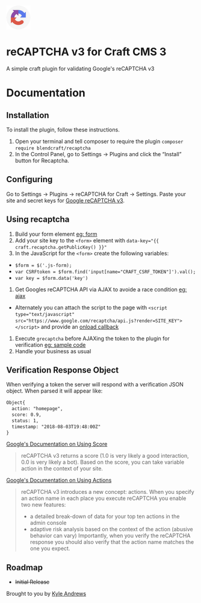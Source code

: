 ![Screenshot](resources/img/plugin-logo.png)

# reCAPTCHA v3 for Craft CMS 3

A simple craft plugin for validating Google's reCAPTCHA v3

# Documentation

## Installation

To install the plugin, follow these instructions.

1. Open your terminal and tell composer to require the plugin `composer require blendcraft/recaptcha`
1. In the Control Panel, go to Settings -> Plugins and click the “Install” button for Recaptcha.

## Configuring

Go to Settings -> Plugins -> reCAPTCHA for Craft -> Settings. Paste your site and secret keys for [Google reCAPTCHA v3](https://www.google.com/recaptcha/admin).

## Using recaptcha

1. Build your form element [eg: form](docs/form-sample.md)
1. Add your site key to the `<form>` element with `data-key="{{ craft.recaptcha.getPublicKey() }}"`
1. In the JavaScript for the `<form>` create the following variables:
  - `$form = $('.js-form);`
  - `var CSRFtoken = $form.find('input[name="CRAFT_CSRF_TOKEN"]').val();`
  - `var key = $form.data('key')`
1. Get Googles reCAPTCHA API via AJAX to avoide a race condition [eg: ajax](docs/load-api.md)
  - Alternately you can attach the script to the page with `<script type="text/javascript" src="https://www.google.com/recaptcha/api.js?render=SITE_KEY"></script>`  and provide an [onload callback](https://developers.google.com/recaptcha/docs/display#explicit_render)
1. Execute `grecaptcha` before AJAXing the token to the plugin for verification [eg: sample code](docs/verification.md)
1. Handle your business as usual

## Verification Response Object

When verifying a token the server will respond with a verification JSON object. When parsed it will appear like:

```
Object{
  action: "homepage",
  score: 0.9,
  status: 1,
  timestamp: "2018-08-03T19:48:00Z"
}
```

[Google's Documentation on Using Score](https://developers.google.com/recaptcha/docs/v3#score)
> reCAPTCHA v3 returns a score (1.0 is very likely a good interaction, 0.0 is very likely a bot). Based on the score, you can take variable action in the context of your site.

[Google's Documentation on Using Actions](https://developers.google.com/recaptcha/docs/v3#score)
> reCAPTCHA v3 introduces a new concept: actions. When you specify an action name in each place you execute reCAPTCHA you enable two new features:
>   - a detailed break-down of data for your top ten actions in the admin console
>   - adaptive risk analysis based on the context of the action (abusive behavior can vary)
> Importantly, when you verify the reCAPTCHA response you should also verify that the action name matches the one you expect.

## Roadmap

* ~~Initial Release~~

Brought to you by [Kyle Andrews](http://www.gamesbykyle.com)
